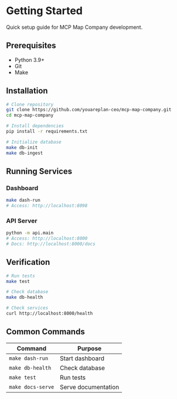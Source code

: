 # Getting Started

Quick setup guide for MCP Map Company development.

## Prerequisites

- Python 3.9+
- Git
- Make

## Installation

```bash
# Clone repository
git clone https://github.com/youareplan-ceo/mcp-map-company.git
cd mcp-map-company

# Install dependencies
pip install -r requirements.txt

# Initialize database
make db-init
make db-ingest
```

## Running Services

### Dashboard
```bash
make dash-run
# Access: http://localhost:8098
```

### API Server
```bash
python -m api.main
# Access: http://localhost:8000
# Docs: http://localhost:8000/docs
```

## Verification

```bash
# Run tests
make test

# Check database
make db-health

# Check services
curl http://localhost:8000/health
```

## Common Commands

| Command | Purpose |
|---------|---------|
| `make dash-run` | Start dashboard |
| `make db-health` | Check database |
| `make test` | Run tests |
| `make docs-serve` | Serve documentation |
